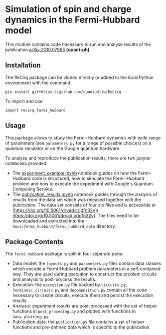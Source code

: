# Simulation of spin and charge dynamics in the Fermi-Hubbard model

This module contains code necessary to run and analyse results of the 
publication [arXiv:2010.07965](https://arxiv.org/abs/2010.07965) **[quant-ph]**.

## Installation

The ReCirq package can be cloned directly or added to the local Python
environment with the command:
```
pip install git+https://github.com/quantumlib/ReCirq
```
To import and use:
```
import recirq.fermi_hubbard
```

## Usage

This package allows to study the Fermi-Hubbard dynamics with wide range of 
parameters (see ```parameters.py``` for a range of possible choices) on a 
quantum simulator or on the Google quantum hardware.

To analyze and reproduce the publication results, there are two jupyter 
notebooks provided:

  * The [experiment_example.ipynb](
  ../../docs/fermi_hubbard/experiment_example.ipynb) notebook guides on how the
  Fermi-Hubbard code is structured, how to simulate the Fermi-Hubbard problem 
  and how to execute the experiment with Google's Quantum Computing Service.
  * The [publication_results.ipynb](
  ../../docs/fermi_hubbard/publication_results.ipynb) notebook guides through 
  the analysis of results from the data set which was released together with the
  publication. The data set consists of four zip files and is accessible at 
  [https://doi.org/10.5061/dryad.crjdfn32v](
  https://doi.org/10.5061/dryad.crjdfn32v). The files need to be downloaded and
  extracted into the ```docs/fermi_hubbard/fermi_hubbard_data``` directory. 
 
 ## Package Contents
 
The ```fermi-hubbard``` package is split in four separate parts:
 
  * Data model: the ```layouts.py``` and ```parameters.py``` files contain data
  classes which encode a Fermi-Hubbard problem parameters in a self-contained
  way. They are used during execution to construct the problem circuits and 
  analysis to post-process the results. 
  * Execution: the ```execution.py``` file backed by ```circuits.py```,
  ```fermionic_circuits.py``` and ```decomposition.py``` contain all the code 
  necessary to create circuits, execute them and persist the execution results.
  * Analysis: experiment results are post-processed with the set of helper
  functions in ```post_procesing.py``` and plotted with functions in 
  ```data_plotting.py```.
  * Publication data: the ```publication.py``` file contains a set of helper
  functions and pre-defined data which is specific to the publication.
